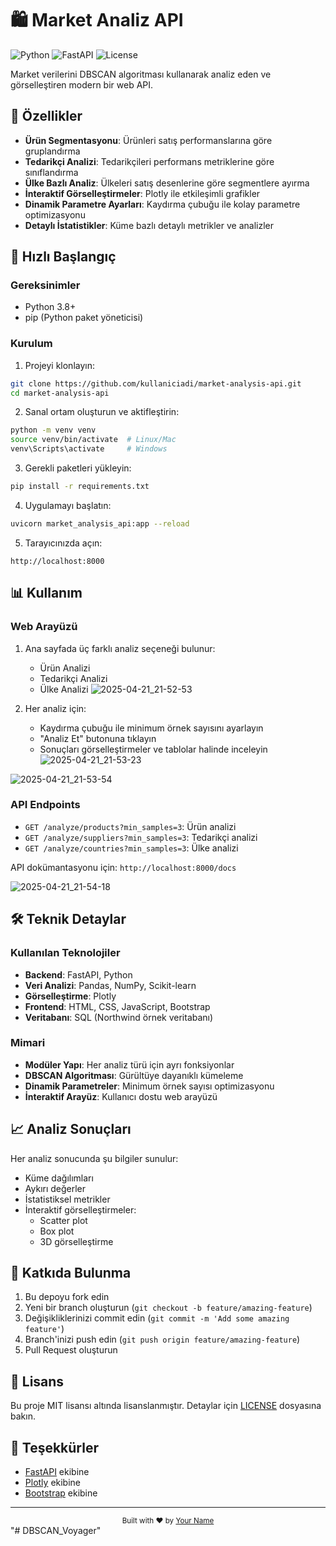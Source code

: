 # 🛍️ Market Analiz API

![Python](https://img.shields.io/badge/python-3.8%2B-blue)
![FastAPI](https://img.shields.io/badge/FastAPI-0.68.1-green)
![License](https://img.shields.io/badge/license-MIT-orange)

Market verilerini DBSCAN algoritması kullanarak analiz eden ve görselleştiren modern bir web API.

## 🌟 Özellikler

- **Ürün Segmentasyonu**: Ürünleri satış performanslarına göre gruplandırma
- **Tedarikçi Analizi**: Tedarikçileri performans metriklerine göre sınıflandırma
- **Ülke Bazlı Analiz**: Ülkeleri satış desenlerine göre segmentlere ayırma
- **İnteraktif Görselleştirmeler**: Plotly ile etkileşimli grafikler
- **Dinamik Parametre Ayarları**: Kaydırma çubuğu ile kolay parametre optimizasyonu
- **Detaylı İstatistikler**: Küme bazlı detaylı metrikler ve analizler

## 🚀 Hızlı Başlangıç

### Gereksinimler

- Python 3.8+
- pip (Python paket yöneticisi)

### Kurulum

1. Projeyi klonlayın:
```bash
git clone https://github.com/kullaniciadi/market-analysis-api.git
cd market-analysis-api
```

2. Sanal ortam oluşturun ve aktifleştirin:
```bash
python -m venv venv
source venv/bin/activate  # Linux/Mac
venv\Scripts\activate     # Windows
```

3. Gerekli paketleri yükleyin:
```bash
pip install -r requirements.txt
```

4. Uygulamayı başlatın:
```bash
uvicorn market_analysis_api:app --reload
```

5. Tarayıcınızda açın:
```
http://localhost:8000
```

## 📊 Kullanım

### Web Arayüzü

1. Ana sayfada üç farklı analiz seçeneği bulunur:
   - Ürün Analizi
   - Tedarikçi Analizi
   - Ülke Analizi
     ![2025-04-21_21-52-53](https://github.com/user-attachments/assets/6ce5291e-62ab-42ed-8ec9-20c11d1f33d4)

2. Her analiz için:
   - Kaydırma çubuğu ile minimum örnek sayısını ayarlayın
   - "Analiz Et" butonuna tıklayın
   - Sonuçları görselleştirmeler ve tablolar halinde inceleyin
![2025-04-21_21-53-23](https://github.com/user-attachments/assets/dce3ecf8-45ae-4aff-a330-2ce2aa151270)

![2025-04-21_21-53-54](https://github.com/user-attachments/assets/cfbd5691-ba4c-4a1c-877a-f847fcd56019)


### API Endpoints

- `GET /analyze/products?min_samples=3`: Ürün analizi
- `GET /analyze/suppliers?min_samples=3`: Tedarikçi analizi
- `GET /analyze/countries?min_samples=3`: Ülke analizi

API dokümantasyonu için: `http://localhost:8000/docs`

![2025-04-21_21-54-18](https://github.com/user-attachments/assets/a99e0935-40da-4f1c-9541-4ba855184718)


## 🛠️ Teknik Detaylar

### Kullanılan Teknolojiler

- **Backend**: FastAPI, Python
- **Veri Analizi**: Pandas, NumPy, Scikit-learn
- **Görselleştirme**: Plotly
- **Frontend**: HTML, CSS, JavaScript, Bootstrap
- **Veritabanı**: SQL (Northwind örnek veritabanı)

### Mimari

- **Modüler Yapı**: Her analiz türü için ayrı fonksiyonlar
- **DBSCAN Algoritması**: Gürültüye dayanıklı kümeleme
- **Dinamik Parametreler**: Minimum örnek sayısı optimizasyonu
- **İnteraktif Arayüz**: Kullanıcı dostu web arayüzü

## 📈 Analiz Sonuçları

Her analiz sonucunda şu bilgiler sunulur:

- Küme dağılımları
- Aykırı değerler
- İstatistiksel metrikler
- İnteraktif görselleştirmeler:
  - Scatter plot
  - Box plot
  - 3D görselleştirme

## 🤝 Katkıda Bulunma

1. Bu depoyu fork edin
2. Yeni bir branch oluşturun (`git checkout -b feature/amazing-feature`)
3. Değişikliklerinizi commit edin (`git commit -m 'Add some amazing feature'`)
4. Branch'inizi push edin (`git push origin feature/amazing-feature`)
5. Pull Request oluşturun

## 📝 Lisans

Bu proje MIT lisansı altında lisanslanmıştır. Detaylar için [LICENSE](LICENSE) dosyasına bakın.

## 🙏 Teşekkürler

- [FastAPI](https://fastapi.tiangolo.com/) ekibine
- [Plotly](https://plotly.com/) ekibine
- [Bootstrap](https://getbootstrap.com/) ekibine

---

<div align="center">
  <sub>Built with ❤️ by <a href="https://github.com/kullaniciadi">Your Name</a></sub>
</div> "# DBSCAN_Voyager" 
